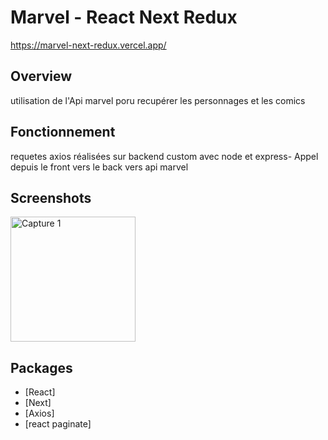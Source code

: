 # Marvel - React Next Redux

https://marvel-next-redux.vercel.app/

## Overview

utilisation de l'Api marvel poru recupérer les personnages et les comics

## Fonctionnement

requetes axios réalisées sur backend custom avec node et express- 
Appel depuis le front vers le back vers api marvel



## Screenshots

<img
		width="200"
		alt="Capture 1"
		src="https://res.cloudinary.com/dqhr2l0wr/image/upload/v1613054445/Capture_d_e%CC%81cran_2021-02-11_a%CC%80_15.36.54_csgbqe.png">

## Packages

- [React]
- [Next]
- [Axios]
- [react paginate]

